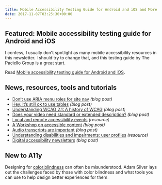 ```yaml
---
title: Mobile Accessibility Testing Guide for Android and iOS and More
date: 2017-11-07T03:25:30+00:00
---
```


## Featured: Mobile accessibility testing guide for Android and iOS

I confess, I usually don't spotlight as many mobile accessibility resources in this newsletter. I should try to change that, and this testing guide by The Paciello Group is a great start.

Read [Mobile accessibility testing guide for Android and iOS](https://developer.paciellogroup.com/blog/2017/11/mobile-accessibility-testing-guide-for-android-and-ios-free/).

## News, resources, tools and tutorials

- [Don’t use ARIA menu roles for site nav](http://adrianroselli.com/2017/10/dont-use-aria-menu-roles-for-site-nav.html) *(blog post)*
- [Hey, it’s still ok to use tables](http://adrianroselli.com/2017/11/hey-its-still-ok-to-use-tables.html) *(blog post)*
- [Understanding WCAG 2.1: A history of WCAG](https://www.deque.com/blog/what-is-wcag-2-1-history/) *(blog post)*
- [Does your video need standard or extended description?](http://www.3playmedia.com/2017/10/31/does-your-video-need-standard-extended-description/) *(blog post)*
- [Local and remote accessibility events](http://a11yproject.com/events.html) *(resource)*
- [A Workshop on accessible content](http://rianrietveld.com/2017/11/01/yoastcon/) *(blog post)*
- [Audio transcripts are important](http://incl.ca/audio-transcripts-important/) *(blog post)*
- [Understanding disabilities and impairments: user profiles](https://www.gov.uk/government/publications/understanding-disabilities-and-impairments-user-profiles) *(resource)*
- [Digital accessibility newsletters](http://www.webaxe.org/digital-accessibility-newsletters/) *(blog post)*

## New to A11y

Designing for [color blindness](https://www.smashingmagazine.com/2016/06/improving-color-accessibility-for-color-blind-users/) can often be misunderstood. Adam Silver lays out the challenges faced by those with color blindness and what tools you can use to help design better experiences for them.
